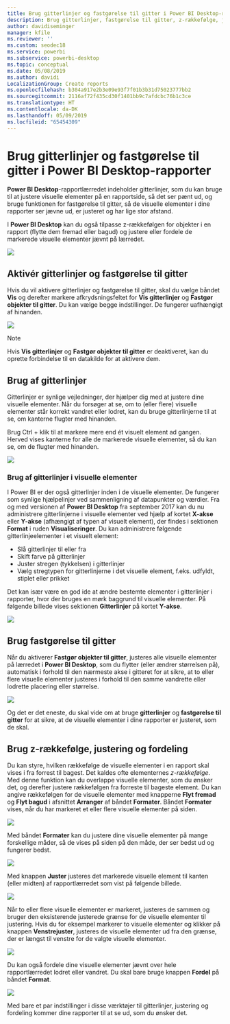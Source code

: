 ```yaml
---
title: Brug gitterlinjer og fastgørelse til gitter i Power BI Desktop-rapporter
description: Brug gitterlinjer, fastgørelse til gitter, z-rækkefølge, justering og fordeling i Power BI Desktop-rapporter
author: davidiseminger
manager: kfile
ms.reviewer: ''
ms.custom: seodec18
ms.service: powerbi
ms.subservice: powerbi-desktop
ms.topic: conceptual
ms.date: 05/08/2019
ms.author: davidi
LocalizationGroup: Create reports
ms.openlocfilehash: b304a917e2b3e09e93f7f01b3b31d75023777bb2
ms.sourcegitcommit: 2116af72f435cd30f1401bb9c7afdcbc76b1c3ce
ms.translationtype: HT
ms.contentlocale: da-DK
ms.lasthandoff: 05/09/2019
ms.locfileid: "65454309"
---
```

# <a name="use-gridlines-and-snap-to-grid-in-power-bi-desktop-reports"></a>Brug gitterlinjer og fastgørelse til gitter i Power BI Desktop-rapporter
**Power BI Desktop**-rapportlærredet indeholder gitterlinjer, som du kan bruge til at justere visuelle elementer på en rapportside, så det ser pænt ud, og bruge funktionen for fastgørelse til gitter, så de visuelle elementer i dine rapporter ser jævne ud, er justeret og har lige stor afstand.

I **Power BI Desktop** kan du også tilpasse z-rækkefølgen for objekter i en rapport (flytte dem fremad eller bagud) og justere eller fordele de markerede visuelle elementer jævnt på lærredet.

![](media/desktop-gridlines-snap-to-grid/snap-to-grid_0.png)

## <a name="enabling-gridlines-and-snap-to-grid"></a>Aktivér gitterlinjer og fastgørelse til gitter
Hvis du vil aktivere gitterlinjer og fastgørelse til gitter, skal du vælge båndet **Vis** og derefter markere afkrydsningsfeltet for **Vis gitterlinjer** og **Fastgør objekter til gitter**. Du kan vælge begge indstillinger. De fungerer uafhængigt af hinanden.

![](media/desktop-gridlines-snap-to-grid/snap-to-grid_1.png)

> [!NOTE]
> Hvis **Vis gitterlinjer** og **Fastgør objekter til gitter** er deaktiveret, kan du oprette forbindelse til en datakilde for at aktivere dem.

## <a name="using-gridlines"></a>Brug af gitterlinjer
Gitterlinjer er synlige vejledninger, der hjælper dig med at justere dine visuelle elementer. Når du forsøger at se, om to (eller flere) visuelle elementer står korrekt vandret eller lodret, kan du bruge gitterlinjerne til at se, om kanterne flugter med hinanden.

Brug Ctrl + klik til at markere mere end ét visuelt element ad gangen. Herved vises kanterne for alle de markerede visuelle elementer, så du kan se, om de flugter med hinanden.

![](media/desktop-gridlines-snap-to-grid/snap-to-grid_2.png)

### <a name="using-gridlines-inside-visuals"></a>Brug af gitterlinjer i visuelle elementer
I Power BI er der også gitterlinjer inden i de visuelle elementer. De fungerer som synlige hjælpelinjer ved sammenligning af datapunkter og værdier. Fra og med versionen af **Power BI Desktop** fra september 2017 kan du nu administrere gitterlinjerne i visuelle elementer ved hjælp af kortet **X-akse** eller **Y-akse** (afhængigt af typen af visuelt element), der findes i sektionen **Format** i ruden **Visualiseringer**. Du kan administrere følgende gitterlinjeelementer i et visuelt element:

* Slå gitterlinjer til eller fra
* Skift farve på gitterlinjer
* Juster stregen (tykkelsen) i gitterlinjer
* Vælg stregtypen for gitterlinjerne i det visuelle element, f.eks. udfyldt, stiplet eller prikket

Det kan især være en god ide at ændre bestemte elementer i gitterlinjer i rapporter, hvor der bruges en mørk baggrund til visuelle elementer. På følgende billede vises sektionen **Gitterlinjer** på kortet **Y-akse**.

![](media/desktop-gridlines-snap-to-grid/snap-to-grid_9.png)

## <a name="using-snap-to-grid"></a>Brug fastgørelse til gitter
Når du aktiverer **Fastgør objekter til gitter**, justeres alle visuelle elementer på lærredet i **Power BI Desktop**, som du flytter (eller ændrer størrelsen på), automatisk i forhold til den nærmeste akse i gitteret for at sikre, at to eller flere visuelle elementer justeres i forhold til den samme vandrette eller lodrette placering eller størrelse.

![](media/desktop-gridlines-snap-to-grid/snap-to-grid_3.png)

Og det er det eneste, du skal vide om at bruge **gitterlinjer** og **fastgørelse til gitter** for at sikre, at de visuelle elementer i dine rapporter er justeret, som de skal.

## <a name="using-z-order-align-and-distribute"></a>Brug z-rækkefølge, justering og fordeling
Du kan styre, hvilken rækkefølge de visuelle elementer i en rapport skal vises i fra forrest til bagest. Det kaldes ofte elementernes *z-rækkefølge*. Med denne funktion kan du overlappe visuelle elementer, som du ønsker det, og derefter justere rækkefølgen fra forreste til bageste element. Du kan angive rækkefølgen for de visuelle elementer med knapperne **Flyt fremad** og **Flyt bagud** i afsnittet **Arranger** af båndet **Formater**. Båndet **Formater** vises, når du har markeret et eller flere visuelle elementer på siden.

![](media/desktop-gridlines-snap-to-grid/snap-to-grid_4.png)

Med båndet **Formater** kan du justere dine visuelle elementer på mange forskellige måder, så de vises på siden på den måde, der ser bedst ud og fungerer bedst.

![](media/desktop-gridlines-snap-to-grid/snap-to-grid_5.png)

Med knappen **Juster** justeres det markerede visuelle element til kanten (eller midten) af rapportlærredet som vist på følgende billede.

![](media/desktop-gridlines-snap-to-grid/snap-to-grid_6.png)

Når to eller flere visuelle elementer er markeret, justeres de sammen og bruger den eksisterende justerede grænse for de visuelle elementer til justering. Hvis du for eksempel markerer to visuelle elementer og klikker på knappen **Venstrejuster**, justeres de visuelle elementer ud fra den grænse, der er længst til venstre for de valgte visuelle elementer.

![](media/desktop-gridlines-snap-to-grid/snap-to-grid_7.png)

Du kan også fordele dine visuelle elementer jævnt over hele rapportlærredet lodret eller vandret. Du skal bare bruge knappen **Fordel** på båndet **Format**.

![](media/desktop-gridlines-snap-to-grid/snap-to-grid_8.png)

Med bare et par indstillinger i disse værktøjer til gitterlinjer, justering og fordeling kommer dine rapporter til at se ud, som du ønsker det.

